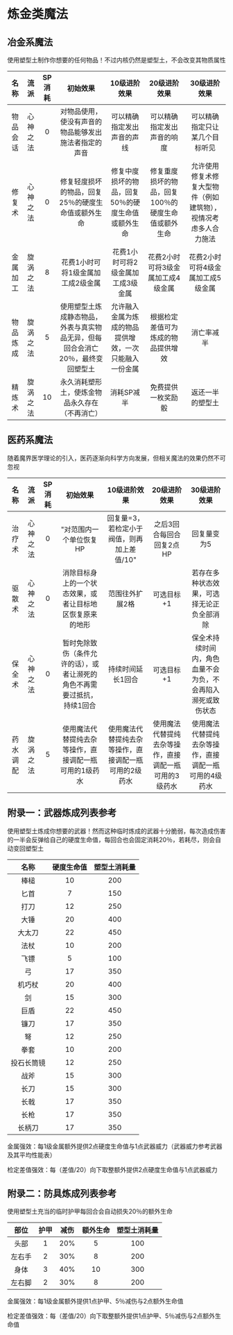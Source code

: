 # 炼金类魔法

## 冶金系魔法

使用塑型土制作你想要的任何物品！不过内核仍然是塑型土，不会改变其物质属性

名称|流派|SP消耗|初始效果|10级进阶效果|20级进阶效果|30级进阶效果
:--:|:--:|:--:|:--:|:--:|:--:|:--:
物品会话|心神之法|0|对物品使用，使没有声音的物品能够发出施法者指定的声音|可以精确指定发出声音的声线|可以精确指定发出声音的响度|可以精确指定只让某几个目标听见
修复术|心神之法|0|修复轻度损坏的物品，回复25％的硬度生命值或额外生命|修复中度损坏的物品，回复50％的硬度生命值或额外生命|修复重度损坏的物品，回复100％的硬度生命值或额外生命|允许使用修复术修复大型物件（例如建筑物），视情况考虑多人合力施法
金属加工|旋涡之法|8|花费1小时可将1级金属加工成2级金属|花费1小时可将2级金属加工成3级金属|花费2小时可将3级金属加工成4级金属|花费2小时可将4级金属加工成5级金属
物品炼成|旋涡之法|5|使用塑型土炼成静态物品，外表与真实物品无异，但每回合会消亡20％，最终变回塑型土|允许融入金属为炼成的物品提供增效，一次只能融入一份金属|根据检定差值可为炼成的物品提供增效|消亡率减半
精炼术|旋涡之法|10|永久消耗塑形土，使炼金物品永久存在（不再消亡）|消耗SP减半|免费提供一枚奖励骰|返还一半的塑型土

## 医药系魔法

随着魔界医学理论的引入，医药逐渐向科学方向发展，但相关魔法的效果仍然不可忽视

名称|流派|SP消耗|初始效果|10级进阶效果|20级进阶效果|30级进阶效果
:--:|:--:|:--:|:--:|:--:|:--:|:--:
治疗术|心神之法|0|"对范围内一个单位恢复HP|回复量=3，若检定小于阀值，则再加上差值/10"|之后3回合每回合回复2点HP|回复量变为5|回复量变为8，之后3回合每回合回复3点HP
驱散术|心神之法|0|消除目标身上的一个状态效果，或者让目标地区恢复原来的地形|范围往外扩展2格|可选目标+1|若存在多种状态效果，可选择无论正负全部消除
保全术|心神之法|0|暂时免除致伤（条件允许的话），或者让濒死的角色不再需要过抵抗，持续1回合|持续时间延长1回合|可选目标+1|保全术持续时间内，角色血量不会为负，不会再陷入濒死或致伤状态
药水调配|旋涡之法|5|使用魔法代替提纯去杂等操作，直接调配一瓶可用的1级药水|使用魔法代替提纯去杂等操作，直接调配一瓶可用的2级药水|使用魔法代替提纯去杂等操作，直接调配一瓶可用的3级药水|使用魔法代替提纯去杂等操作，直接调配一瓶可用的4级药水

## 附录一：武器炼成列表参考

使用塑型土炼成你想要的武器！然而这种临时炼成的武器十分脆弱，每次造成伤害的一半会反弹给自己的硬度生命值，每回合也会固定消耗20％，若耗尽，则会自动变回塑型土

名称|硬度生命值|塑型土消耗量
:--:|:--:|:--:
棒槌|10|200
匕首|7|150
打刀|12|250
大锤|20|400
大太刀|22|450
法杖|10|200
飞镖|5|100
弓|17|350
机巧杖|20|400
剑|15|300
巨盾|22|450
镰刀|17|350
弩|12|250
拳套|10|200
投石长筒镜|12|250
战斧|15|300
长刀|15|300
长戟|17|350
长枪|17|350
长柄刀|17|350

金属强效：每1级金属额外提供2点硬度生命值与1点武器威力（武器威力参考武器及其平均性能表）

检定差值强效：每（差值/20）向下取整额外提供2点硬度生命值与1点武器威力

## 附录二：防具炼成列表参考

使用塑型土充当的临时护甲每回合会自动损失20％的额外生命

部位|护甲|减伤|额外生命|塑型土消耗量
:--:|:--:|:--:|:--:|:--:
头部|1|20%|5|100
左右手|2|30%|8|200
身体|3|40%|10|300
左右脚|2|30%|8|200

金属强效：每1级金属额外提供1点护甲、5％减伤与2点额外生命值

检定差值强效：每（差值/20）向下取整额外提供1点护甲、5％减伤与2点额外生命值
